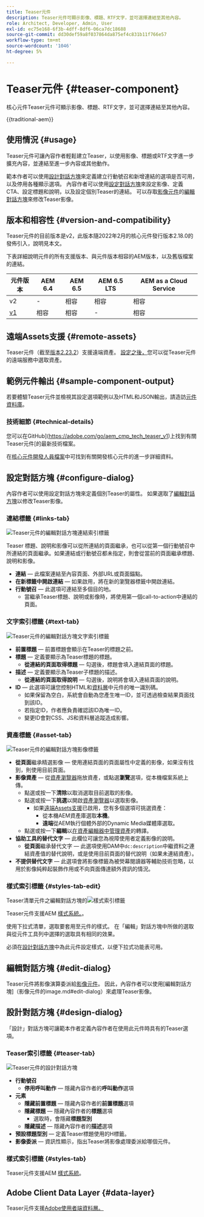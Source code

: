 ```yaml
---
title: Teaser元件
description: Teaser元件可顯示影像、標題、RTF文字，並可選擇連結至其他內容。
role: Architect, Developer, Admin, User
exl-id: ec75e168-6f3b-4dff-8df6-06ca7dc18688
source-git-commit: dd30def59a8f037864da875ef4c831b11f766e57
workflow-type: tm+mt
source-wordcount: '1046'
ht-degree: 5%

---
```



# Teaser元件 {#teaser-component}

核心元件Teaser元件可顯示影像、標題、RTF文字，並可選擇連結至其他內容。

{{traditional-aem}}

## 使用情況 {#usage}

Teaser元件可讓內容作者輕鬆建立Teaser，以使用影像、標題或RTF文字進一步擴充內容，並連結至進一步內容或其他動作。

範本作者可以使用[設計對話方塊](#design-dialog)來定義建立行動號召和新增連結的選項是否可用，以及停用各種顯示選項。 內容作者可以使用[設定對話方塊](#configure-dialog)來設定影像、定義CTA、設定標題和說明，以及設定個別Teaser的連結。 可以存取[影像元件](image.md)的[編輯對話方塊](image.md#edit-dialog)來修改Teaser影像。

## 版本和相容性 {#version-and-compatibility}

Teaser元件的目前版本是v2，此版本隨2022年2月的核心元件發行版本2.18.0的發佈引入，說明見本文。

下表詳細說明元件的所有支援版本、與元件版本相容的AEM版本，以及舊版檔案的連結。

| 元件版本 | AEM 6.4 | AEM 6.5 | AEM 6.5 LTS | AEM as a Cloud Service |
|---|---|---|---|---|
| v2 | - | 相容 | 相容 | 相容 |
| [v1](v1/teaser.md) | 相容 | 相容 | - | 相容 |

## 遠端Assets支援 {#remote-assets}

Teaser元件（截至[版本2.23.2](/help/versions.md)）支援遠端資產。 [設定之後，](/help/developing/remote-assets.md)您可以從Teaser元件的遠端服務中選取資產。

## 範例元件輸出 {#sample-component-output}

若要體驗Teaser元件並檢視其設定選項範例以及HTML和JSON輸出，請造訪[元件資料庫](https://adobe.com/go/aem_cmp_library_teaser)。

### 技術細節 {#technical-details}

您可以在GitHub](https://adobe.com/go/aem_cmp_tech_teaser_v1)上找到有關Teaser元件[的最新技術檔案。

在[核心元件開發人員檔案](/help/developing/overview.md)中可找到有關開發核心元件的進一步詳細資料。

## 設定對話方塊 {#configure-dialog}

內容作者可以使用設定對話方塊來定義個別Teaser的屬性。 如果選取了[編輯對話方塊](#edit-dialog)以修改Teaser影像。

### 連結標籤 {#links-tab}

![Teaser元件的編輯對話方塊連結索引標籤](/help/assets/teaser-edit-links.png)

Teaser 標題、說明和影像可以從所連結的頁面繼承，也可以從第一個行動號召中所連結的頁面繼承。如果連結或行動號召都未指定，則會從當前的頁面繼承標題、說明和影像。

* **連結** — 此檔案連結至內容頁面、外部URL或頁面錨點。
* **在新標籤中開啟連結** — 如果啟用，將在新的瀏覽器標籤中開啟連結。
* **行動號召** — 此選項可連結至多個目的地。
   * 當繼承Teaser標題、說明或影像時，將使用第一個call-to-action中連結的頁面。

### 文字索引標籤 {#text-tab}

![Teaser元件的編輯對話方塊文字索引標籤](/help/assets/teaser-edit-text.png)

* **前置標題** — 前置標題會顯示在Teaser的標題之前。
* **標題** — 定義要顯示為Teaser標題的標題。
   * **從連結的頁面取得標題** — 勾選後，標題會填入連結頁面的標題。
* **描述** — 定義要顯示為Teaser子標題的描述。
   * **從連結的頁面取得說明** — 勾選後，說明將會填入連結頁面的說明。
* **ID** — 此選項可讓您控制HTML和[資料層](/help/developing/data-layer/overview.md)中元件的唯一識別碼。
   * 如果保留為空白，系統會自動為您產生唯一ID，並可透過檢查結果頁面找到該ID。
   * 若指定ID，作者應負責確認該ID為唯一ID。
   * 變更ID會對CSS、JS和資料層追蹤造成影響。

### 資產標籤 {#asset-tab}

![Teaser元件的編輯對話方塊影像標籤](/help/assets/teaser-edit-image.png)

* **從頁面**&#x200B;繼承精選影像 — 使用連結頁面的頁面屬性中定義的影像，如果沒有找到，則使用目前頁面。
* **影像資產** — 從[資產瀏覽器](https://experienceleague.adobe.com/docs/experience-manager-cloud-service/sites/authoring/fundamentals/environment-tools.html)拖放資產，或點選&#x200B;**瀏覽**&#x200B;選項，從本機檔案系統上傳。
   * 點選或按一下&#x200B;**清除**&#x200B;以取消選取目前選取的影像。
   * 點選或按一下&#x200B;**挑選**&#x200B;以開啟[資產瀏覽器](https://experienceleague.adobe.com/docs/experience-manager-cloud-service/sites/authoring/fundamentals/environment-tools.html)以選取影像。
      * 如果[遠端Assets支援](#remote-assets)已啟用，您有多個選項可挑選資產：
         * 從本機AEM資產庫選取&#x200B;**本機**。
         * **遠端**&#x200B;從AEM執行個體外部的Dynamic Media媒體庫選取。
   * 點選或按一下&#x200B;**編輯**&#x200B;以[在資產編輯器中管理資產](https://experienceleague.adobe.com/docs/experience-manager-cloud-service/assets/manage/manage-digital-assets.html)的轉譯。
* **協助工具的替代文字** — 此欄位可讓您為視障使用者定義影像的說明。
   * **從頁面**&#x200B;繼承替代文字 — 此選項使用DAM中`dc:description`中繼資料之連結資產值的替代說明，或是使用目前頁面的替代說明（如果未連結資產）。
* **不提供替代文字** — 此選項會將影像標籤為被熒幕閱讀器等輔助技術忽略，以用於影像純粹起裝飾作用或不向頁面傳達額外資訊的情況。

### 樣式索引標籤 {#styles-tab-edit}

Teaser清單元件之編輯對話方塊的![樣式索引標籤](/help/assets/teaser-edit-styles.png)

Teaser元件支援AEM [樣式系統。](/help/get-started/authoring.md#component-styling)。

使用下拉式清單，選取要套用至元件的樣式。 在「編輯」對話方塊中所做的選取與從元件工具列中選擇的選取具有相同的效果。

必須在[設計對話方塊](#design-dialog)中為此元件設定樣式，以便下拉式功能表可用。

## 編輯對話方塊 {#edit-dialog}

Teaser元件將影像演算委派給[影像元件](image.md)。 因此，內容作者可以使用[編輯對話方塊]（影像元件的image.md#edit-dialog）來處理Teaser影像。

## 設計對話方塊 {#design-dialog}

「設計」對話方塊可讓範本作者定義內容作者在使用此元件時具有的Teaser選項。

### Teaser索引標籤 {#teaser-tab}

![Teaser元件的設計對話方塊](/help/assets/teaser-design.png)

* **行動號召**
   * **停用呼叫動作** — 隱藏內容作者的&#x200B;**呼叫動作**&#x200B;選項
* **元素**
   * **隱藏前置標題** — 隱藏內容作者的&#x200B;**前置標題**&#x200B;選項
   * **隱藏標題** — 隱藏內容作者的&#x200B;**標題**&#x200B;選項
      * 選取時，會隱藏&#x200B;**標題型別**
   * **隱藏描述** — 隱藏內容作者的&#x200B;**描述**&#x200B;選項
* **預設標題型別** — 定義Teaser標題使用的H標籤。
* **影像委派** — 資訊性顯示，指出Teaser將影像處理委派給哪個元件。

### 樣式索引標籤 {#styles-tab}

Teaser元件支援AEM [樣式系統](/help/get-started/authoring.md#component-styling)。

## Adobe Client Data Layer {#data-layer}

Teaser元件支援[Adobe使用者端資料層。](/help/developing/data-layer/overview.md)

